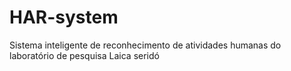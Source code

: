 # HAR-system
Sistema inteligente de reconhecimento de atividades humanas do laboratório de pesquisa Laica seridó 
